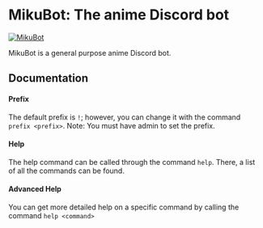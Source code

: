 # MikuBot: The anime Discord bot

[![MikuBot](https://discordbots.org/api/widget/status/512354713602228265.png)](https://discordapp.com/oauth2/authorize?client_id=512354713602228265&scope=bot)

MikuBot is a general purpose anime Discord bot.

## Documentation

#### Prefix

The default prefix is `!`; however, you can change it with the command `prefix <prefix>`.
Note: You must have admin to set the prefix.

#### Help

The help command can be called through the command `help`. There, a list of all the commands can be found.

#### Advanced Help

You can get more detailed help on a specific command by calling the command `help <command>`
